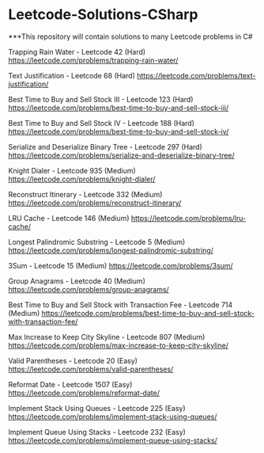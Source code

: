 # Leetcode-Solutions-CSharp
***This repository will contain solutions to many Leetcode problems in C#

Trapping Rain Water - Leetcode 42 (Hard)
https://leetcode.com/problems/trapping-rain-water/

Text Justification - Leetcode 68 (Hard)
https://leetcode.com/problems/text-justification/ 

Best Time to Buy and Sell Stock III - Leetcode 123 (Hard)
https://leetcode.com/problems/best-time-to-buy-and-sell-stock-iii/

Best Time to Buy and Sell Stock IV - Leetcode 188  (Hard)
https://leetcode.com/problems/best-time-to-buy-and-sell-stock-iv/

Serialize and Deserialize Binary Tree - Leetcode 297 (Hard)
https://leetcode.com/problems/serialize-and-deserialize-binary-tree/

Knight Dialer - Leetcode 935 (Medium)
https://leetcode.com/problems/knight-dialer/

Reconstruct Itinerary - Leetcode 332 (Medium)
https://leetcode.com/problems/reconstruct-itinerary/

LRU Cache - Leetcode 146 (Medium)
https://leetcode.com/problems/lru-cache/

Longest Palindromic Substring - Leetcode 5 (Medium)
https://leetcode.com/problems/longest-palindromic-substring/

3Sum - Leetcode 15 (Medium)
https://leetcode.com/problems/3sum/

Group Anagrams - Leetcode 40 (Medium)
https://leetcode.com/problems/group-anagrams/

Best Time to Buy and Sell Stock with Transaction Fee - Leetcode 714 (Medium)
https://leetcode.com/problems/best-time-to-buy-and-sell-stock-with-transaction-fee/

Max Increase to Keep City Skyline - Leetcode 807 (Medium)
https://leetcode.com/problems/max-increase-to-keep-city-skyline/ 

Valid Parentheses - Leetcode 20 (Easy)
https://leetcode.com/problems/valid-parentheses/

Reformat Date - Leetcode 1507 (Easy)
https://leetcode.com/problems/reformat-date/

Implement Stack Using Queues - Leetcode 225 (Easy)
https://leetcode.com/problems/implement-stack-using-queues/

Implement Queue Using Stacks - Leetcode 232 (Easy)
https://leetcode.com/problems/implement-queue-using-stacks/

